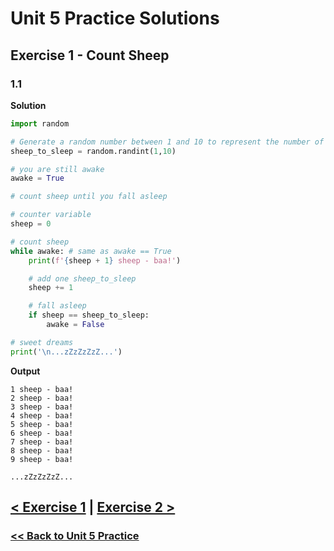 # Unit 5 Practice Solutions

## Exercise 1 - Count Sheep

### **1.1**

**Solution**

```python
import random

# Generate a random number between 1 and 10 to represent the number of sheep needed to fall asleep.
sheep_to_sleep = random.randint(1,10)

# you are still awake
awake = True

# count sheep until you fall asleep

# counter variable
sheep = 0

# count sheep
while awake: # same as awake == True
    print(f'{sheep + 1} sheep - baa!')

    # add one sheep_to_sleep
    sheep += 1

    # fall asleep
    if sheep == sheep_to_sleep:
        awake = False

# sweet dreams
print('\n...zZzZzZzZ...')
```

**Output**

    1 sheep - baa!
    2 sheep - baa!
    3 sheep - baa!
    4 sheep - baa!
    5 sheep - baa!
    6 sheep - baa!
    7 sheep - baa!
    8 sheep - baa!
    9 sheep - baa!

    ...zZzZzZzZ...

## [< Exercise 1](../exercise_1.md) | [Exercise 2 >](../exercise_2.md)

### [<< Back to Unit 5 Practice](/practice/unit_5/)
